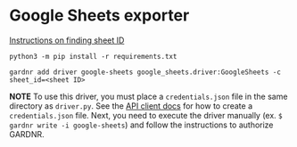 # Google Sheets exporter

[Instructions on finding sheet ID](https://developers.google.com/sheets/api/guides/concepts#sheet_id)

```
python3 -m pip install -r requirements.txt

gardnr add driver google-sheets google_sheets.driver:GoogleSheets -c sheet_id=<sheet ID>
```

**NOTE**
To use this driver, you must place a `credentials.json` file in the same directory as `driver.py`. See the [API client docs](https://developers.google.com/sheets/api/quickstart/python) for how to create a `credentials.json` file. Next, you need to execute the driver manually (ex. `$ gardnr write -i google-sheets`) and follow the instructions to authorize GARDNR.
